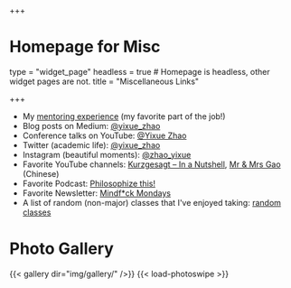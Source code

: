 +++
# Homepage for Misc

type = "widget_page"
headless = true  # Homepage is headless, other widget pages are not.
title = "Miscellaneous Links"

+++

- My [mentoring experience](../mentoring) (my favorite part of the job!)
- Blog posts on Medium: [@yixue_zhao](https://yixue-zhao.medium.com/)
- Conference talks on YouTube: [@Yixue Zhao](https://www.youtube.com/playlist?list=PLFckxHEE6q5vc-si0DTEVA7gg_Z7x0Wwj)
- Twitter (academic life): [@yixue_zhao](https://twitter.com/yixue_zhao)
- Instagram (beautiful moments): [@zhao_yixue](https://www.instagram.com/zhao_yixue)
- Favorite YouTube channels: [Kurzgesagt – In a Nutshell](https://www.youtube.com/channel/UCsXVk37bltHxD1rDPwtNM8Q), [Mr & Mrs Gao](https://www.youtube.com/channel/UCMUnInmOkrWN4gof9KlhNmQ) (Chinese) 
- Favorite Podcast: [Philosophize this!](https://www.philosophizethis.org/)
- Favorite Newsletter: [Mindf*ck Mondays](https://markmanson.net/newsletters)
- A list of random (non-major) classes that I've enjoyed taking: [random classes](../classes)
  

# Photo Gallery

{{< gallery dir="img/gallery/" />}} {{< load-photoswipe >}}

<!-- 
{{< gallery >}}
  {{< figure src="img/pubheader.jpg" caption="Grace Hopper Celebration 2015">}}
  {{< figure src="img/gallery/Grand Canyon.jpg" caption="Grad Cohort 2017">}}
{{< /gallery >}}
 -->